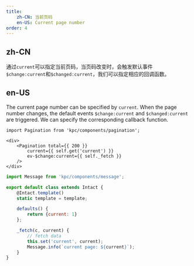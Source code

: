 ```yaml
---
title:
    zh-CN: 当前页码
    en-US: Current page number
order: 4
---
```


## zh-CN

通过`current`可以指定当前页码，当页码改变时，会触发默认事件`$change:current`和`$changed:current`，我们可以指定相应的回调函数。

## en-US

The current page number can be specified by `current`. When the page number changes, the default events `$change:current` and `$changed:current` are triggered. We can specify the corresponding callback function.

```vdt
import Pagination from 'kpc/components/pagination';

<div>
    <Pagination total={{ 200 }}
        current={{ self.get('current') }}
        ev-$change:current={{ self._fetch }}
    />
</div>
```

```js
import Message from 'kpc/components/message';

export default class extends Intact {
    @Intact.template()
    static template = template;

    defaults() {
        return {current: 1}
    };

    _fetch(c, current) {
        // fetch data
        this.set('current', current);
        Message.info(`current page: ${current}`);
    }
}
```
